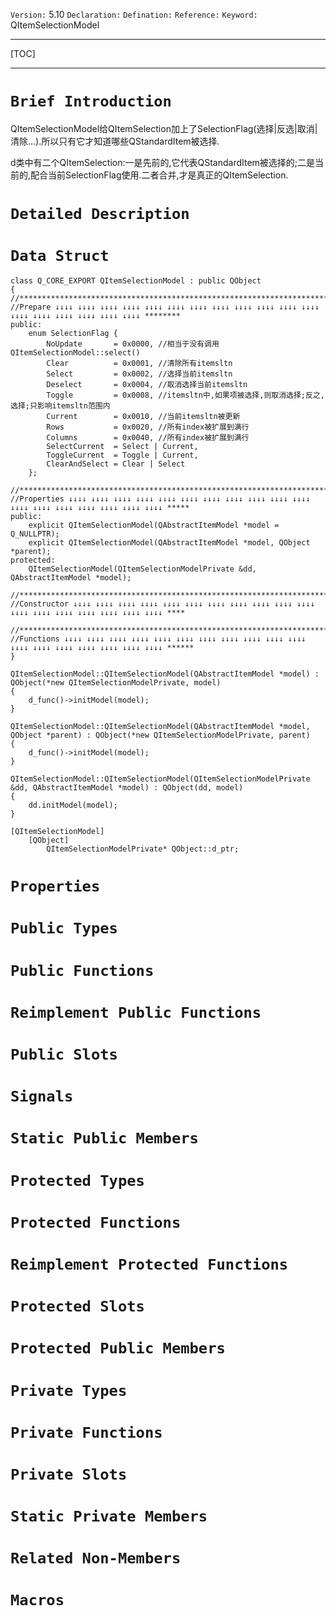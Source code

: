`Version:` 5.10
`Declaration:` 
`Defination:` 
`Reference:` 
`Keyword:` QItemSelectionModel

------

[TOC]

------

# `Brief Introduction`

QItemSelectionModel给QItemSelection加上了SelectionFlag(选择|反选|取消|清除...).所以只有它才知道哪些QStandardItem被选择.

d类中有二个QItemSelection:一是先前的,它代表QStandardItem被选择的;二是当前的,配合当前SelectionFlag使用.二者合并,才是真正的QItemSelection.

# `Detailed Description`

# `Data Struct`

```
class Q_CORE_EXPORT QItemSelectionModel : public QObject
{
//**************************************************************************************************************
//Prepare ↓↓↓↓ ↓↓↓↓ ↓↓↓↓ ↓↓↓↓ ↓↓↓↓ ↓↓↓↓ ↓↓↓↓ ↓↓↓↓ ↓↓↓↓ ↓↓↓↓ ↓↓↓↓ ↓↓↓↓ ↓↓↓↓ ↓↓↓↓ ↓↓↓↓ ↓↓↓↓ ↓↓↓↓ ↓↓↓↓ ********
public:
    enum SelectionFlag {
        NoUpdate       = 0x0000, //相当于没有调用QItemSelectionModel::select()
        Clear          = 0x0001, //清除所有itemsltn
        Select         = 0x0002, //选择当前itemsltn
        Deselect       = 0x0004, //取消选择当前itemsltn
        Toggle         = 0x0008, //itemsltn中,如果项被选择,则取消选择;反之,选择;只影响itemsltn范围内
        Current        = 0x0010, //当前itemsltn被更新
        Rows           = 0x0020, //所有index被扩展到满行
        Columns        = 0x0040, //所有index被扩展到满行
        SelectCurrent  = Select | Current,
        ToggleCurrent  = Toggle | Current,
        ClearAndSelect = Clear | Select
    };
    
//**************************************************************************************************************
//Properties ↓↓↓↓ ↓↓↓↓ ↓↓↓↓ ↓↓↓↓ ↓↓↓↓ ↓↓↓↓ ↓↓↓↓ ↓↓↓↓ ↓↓↓↓ ↓↓↓↓ ↓↓↓↓ ↓↓↓↓ ↓↓↓↓ ↓↓↓↓ ↓↓↓↓ ↓↓↓↓ ↓↓↓↓ ↓↓↓↓ *****
public:
    explicit QItemSelectionModel(QAbstractItemModel *model = Q_NULLPTR);
    explicit QItemSelectionModel(QAbstractItemModel *model, QObject *parent);
protected:
    QItemSelectionModel(QItemSelectionModelPrivate &dd, QAbstractItemModel *model);
    
//**************************************************************************************************************
//Constructor ↓↓↓↓ ↓↓↓↓ ↓↓↓↓ ↓↓↓↓ ↓↓↓↓ ↓↓↓↓ ↓↓↓↓ ↓↓↓↓ ↓↓↓↓ ↓↓↓↓ ↓↓↓↓ ↓↓↓↓ ↓↓↓↓ ↓↓↓↓ ↓↓↓↓ ↓↓↓↓ ↓↓↓↓ ↓↓↓↓ ****

//**************************************************************************************************************
//Functions ↓↓↓↓ ↓↓↓↓ ↓↓↓↓ ↓↓↓↓ ↓↓↓↓ ↓↓↓↓ ↓↓↓↓ ↓↓↓↓ ↓↓↓↓ ↓↓↓↓ ↓↓↓↓ ↓↓↓↓ ↓↓↓↓ ↓↓↓↓ ↓↓↓↓ ↓↓↓↓ ↓↓↓↓ ↓↓↓↓ ******
}
```

```
QItemSelectionModel::QItemSelectionModel(QAbstractItemModel *model) : QObject(*new QItemSelectionModelPrivate, model)
{
    d_func()->initModel(model);
}

QItemSelectionModel::QItemSelectionModel(QAbstractItemModel *model, QObject *parent) : QObject(*new QItemSelectionModelPrivate, parent)
{
    d_func()->initModel(model);
}

QItemSelectionModel::QItemSelectionModel(QItemSelectionModelPrivate &dd, QAbstractItemModel *model) : QObject(dd, model)
{
    dd.initModel(model);
}
```

```
[QItemSelectionModel]
	[QObject]
		QItemSelectionModelPrivate* QObject::d_ptr;
```

# `Properties`

# `Public Types`

# `Public Functions`

# `Reimplement Public Functions`

# `Public Slots`

# `Signals`

# `Static Public Members`

# `Protected Types`

# `Protected Functions`

# `Reimplement Protected Functions`

# `Protected Slots`

# `Protected Public Members`

# `Private Types`

# `Private Functions`

# `Private Slots`

# `Static Private Members`

# `Related Non-Members`

# `Macros`

